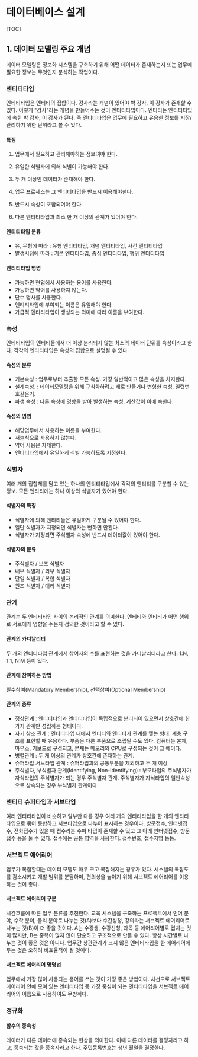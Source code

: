 # 데이터베이스 설계

[TOC]

## 1. 데이터 모델링 주요 개념

 데이터 모델링은 정보화 시스템을 구축하기 위해 어떤 데이터가 존재하는지 또는 업무에 필요한 정보는 무엇인지 분석하는 작업이다.

### 엔티티타입

엔티티타입은 엔티티의 집합이다. 강사라는 개념이 있어야 박 강사, 이 강사가 존재할 수 있다. 이렇게 "강사"라는 개념을 만들어주는 것이 엔티티타입이다. 엔티티는 엔티티타입에 속한 박 강사, 이 강사가 된다. 즉 엔티티타입은 업무에 필요하고 유용한 정보를 저장/관리하기 위한 단위라고 볼 수 있다.

#### 특징

1. 업무에서 필요하고 관리해야하는 정보여야 한다.

2. 유일한 식별자에 의해 식별이 가능해야 한다.
3. 두 개 이상인 데이터가 존재해야 한다.
4. 업무 프로세스는 그 엔티티타입을 반드시 이용해야한다.
5. 반드시 속성이 포함되어야 한다.
6. 다른 엔티티타입과 최소 한 개 이상의 관계가 있어야 한다.

#### 엔티티타입 분류
- 유, 무형에 따라 : 유형 엔티티타입, 개념 엔티티타입, 사건 엔티티타입
- 발생시점에 따라 : 기본 엔티티타입, 중심 엔티티타입, 행위 엔티티타입

#### 엔티티타입 명명
- 가능하면 현업에서 사용하는 용어를 사용한다.
- 가능하면 약어를 사용하지 않는다.
- 단수 명사를 사용한다.
- 엔티티타입에 부여되는 이름은 유일해야 한다.
- 가급적 엔티티타입이 생성되는 의미에 따라 이름을 부여한다.

### 속성
 엔티티타입의 엔티티들에서 더 이상 분리되지 않는 최소의 데이터 단위를 속성이라고 한다. 각각의 엔티티타입은 속성의 집합으로 설명될 수 있다. 

#### 속성의 분류
 - 기본속성 : 업무로부터 추출한 모든 속성. 가장 일반적이고 많은 속성을 차지한다.
 - 설계속성. : 데이터모델링을 위해 규칙화하려고 새로 만들거나 변형한 속성. 일련번호같은거.
 - 파생 속성 : 다른 속성에 영향을 받아 발생하는 속성. 계산값이 이에 속한다. 

#### 속성의 명명
- 해당업무에서 사용하는 이름을 부여한다.
- 서술식으로 사용하지 않는다.
- 약어 사용은 자제한다.
- 엔티티타입에서 유일하게 식별 가능하도록 지정한다.

### 식별자
 여러 개의 집합체를 담고 있는 하나의 엔티티타입에서 각각의 엔티티를 구분할 수 있는 정보. 모든 엔티티에는 하나 이상의 식별자가 있어야 한다.

#### 식별자의 특징
- 식별자에 의해 엔티티들은 유일하게 구분될 수 있어야 한다.
- 일단 식별자가 지정되면 식별자는 변하면 안된다.
- 식별자가 지정되면 주식별자 속성에 반드시 데이터값이 있어야 한다.

#### 식별자의 분류
- 주식별자 / 보조 식별자
- 내부 식별자 / 외부 식별자
- 단일 식별자 / 복합 식별자
- 원조 식별자 / 대리 식별자

### 관계

 관계는 두 엔티티타입 사이의 논리적인 관계를 의미한다.  엔티티와 엔티티가 어떤 행위로 서로에게 영향을 주는지 정의한 것이라고 할 수 있다. 
#### 관계의 카디날리티
 두 개의 엔티티타입 관계에서 참여자의 수를 표현하는 것을 카디날리티라고 한다. 1:N, 1:1, N:M 등이 있다. 

#### 관계에 참여하는 방법
 필수참여(Mandatory Membership), 선택참여(Optional Membership)

#### 관계의 종류
- 정상관계 : 엔티티타입과 엔티티타입이 독립적으로 분리되어 있으면서 상호간에 한 가지 관계만 성립하는 형태이다.
- 자기 참조 관계 : 엔티티타입 내에서 엔티티와 엔티티가 관계를 맺는 형태. 계층 구조를 표현할 때 유용하다. 부품은 다른 부품으로 조립될 수도 있다. 컴퓨터는 본체, 마우스, 키보드로 구성되고, 본체는 메모리와 CPU로 구성되는 것이 그 예이다.
- 병렬관계 : 두 개 이상의 관계가 상호간에 존재하는 관계.
- 슈퍼타입 서브타입 관계 : 슈퍼타입과의 공통부분을 제외하고 두 개 이상
- 주식별자, 부식별자 관계(Identifying, Non-Identifying) : 부모타입의 주식별자가 자식타입의 주식별자가 되는 경우 주식별자 관계. 주식별자가 자식타입의 일반속성으로 상속되는 경우 부식별자 관계이다.

### 엔티티 슈퍼타입과 서브타입
 여러 엔티티타입이 비슷하고 일부만 다를 경우 여러 개의 엔티티타입을 한 개의 엔티티타입으로 묶어 통합하고 서브타입으로 나누어 표시하는 경우이다. 방문접수, 인터넷접수, 전화접수가 있을 때 접수라는 수퍼 타입이 존재할 수 있고 그 아래 인터넷접수, 방문접수 등을 둘 수 있다. 접수에는 공통 영역을 사용한다. 접수번호, 접수자명 등등.

### 서브젝트 에어리어
 업무가 복잡할때는 데이터 모델도 매우 크고 복잡해지는 경우가 있다. 시스템의 복잡도를 감소시키고 개발 범위를 분담하며, 편의성을 높이기 위해 서브젝트 에어리어를 이용하는 것이 좋다. 

#### 서브젝트 에어리어 구분
 시간흐름에 따른 업무 분류를 추천한다. 교육 시스템을 구축하는 프로젝트에서 언어 분야, 수학 분야, 물리 분야로 나누는 것(A)보다 수간싱청, 강의라는 서브젝트 에어리어로 나누는 것(B)이 더 좋을 것이다. A는 수강생, 수강신청, 과목 등 에어리어별로 겹치는 것이 많지만, B는 중복이 많지 않아 단순하고 구조적으로 만들 수 있다. 
 항상 시간별로 나누는 것이 좋은 것은 아니다. 업무간 상관관계가 크지 않은 엔티티타입을 한 에어리어에 두는 것은 오히려 비효율적이 될 것이다.

#### 서브젝트 에어리어 명명법
 업무에서 가장 많이 사용되는 용어를 쓰는 것이 가장 좋은 방법이다. 차선으로 서브젝트 에어리어 안에 모여 있는 엔티티타입 중 가장 중심이 되는 엔티티타입을 서브젝트 에어리어의 이름으로 사용하여도 무방하다.

### 정규화

#### 함수의 종속성
 데이터가 다른 데이터에 종속되는 현상을 의미한다. 이때 다른 데이터를 결정자라고 하고, 종속되는 값을 종속자라고 한다. 주민등록번호는 생년 월일을 결정한다. 